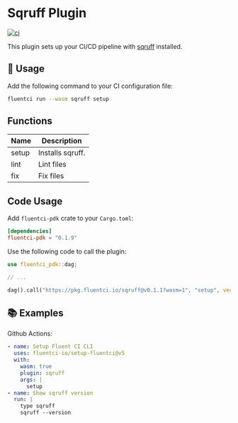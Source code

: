 # Sqruff Plugin

[![ci](https://github.com/fluentci-io/sqruff-plugin/actions/workflows/ci.yml/badge.svg)](https://github.com/fluentci-io/sqruff-plugin/actions/workflows/ci.yml)

This plugin sets up your CI/CD pipeline with [sqruff](https://github.com/quarylabs/sqruff) installed.

## 🚀 Usage

Add the following command to your CI configuration file:

```bash
fluentci run --wasm sqruff setup
```

## Functions

| Name   | Description         |
| ------ | ------------------- |
| setup  | Installs sqruff.    |
| lint   | Lint files          |
| fix    | Fix files           |

## Code Usage

Add `fluentci-pdk` crate to your `Cargo.toml`:

```toml
[dependencies]
fluentci-pdk = "0.1.9"
```

Use the following code to call the plugin:

```rust
use fluentci_pdk::dag;

// ...

dag().call("https://pkg.fluentci.io/sqruff@v0.1.1?wasm=1", "setup", vec!["latest"])?;
```

## 📚 Examples

Github Actions:

```yaml
- name: Setup Fluent CI CLI
  uses: fluentci-io/setup-fluentci@v5
  with:
    wasm: true
    plugin: sqruff
    args: |
      setup
- name: Show sqruff version
  run: |
    type sqruff
    sqruff --version
```
